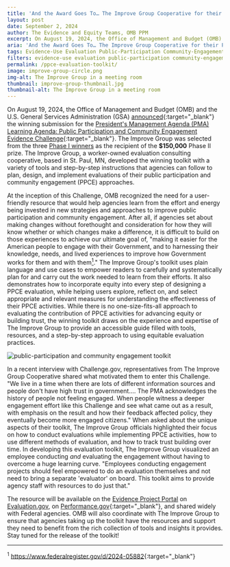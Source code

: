 ```yaml
---
title: 'And the Award Goes To… The Improve Group Cooperative for their PPCE Evaluation Toolkit'
layout: post
date: September 2, 2024
author: The Evidence and Equity Teams, OMB PPM
excerpt: On August 19, 2024, the Office of Management and Budget (OMB) and the U.S. General Services Administration (GSA)...
aria: 'And the Award Goes To… The Improve Group Cooperative for their PPCE Evaluation Toolkit'
tags: Evidence-Use Evaluation Public-Participation Community-Engagement
filters: evidence-use evaluation public-participation community-engagement
permalink: /ppce-evaluation-toolkit/
image: improve-group-circle.png
img-alt: The Improve Group in a meeting room
thumbnail: improve-group-thumbnail.jpg
thumbnail-alt: The Improve Group in a meeting room
---
```


On August 19, 2024, the Office of Management and Budget (OMB) and the U.S. General Services Administration (GSA) [announced](https://www.linkedin.com/posts/performance-gov_bidenharrispma-activity-7231344188750012416--3Fc?utm_source=share&utm_medium=member_desktop){:target="_blank"} the winning submission for the [President's Management Agenda (PMA) Learning Agenda: Public Participation and Community Engagement Evidence Challenge](https://www.challenge.gov/?challenge=pmala){:target="_blank"}. The Improve Group was selected from the three [Phase I winners]({{site.baseurl}}/pma-learning-agenda-winners/) as the recipient of the **$150,000** Phase II prize. The Improve Group, a worker-owned evaluation consulting cooperative, based in St. Paul, MN, developed the winning toolkit with a variety of tools and step-by-step instructions that agencies can follow to plan, design, and implement evaluations of their public participation and community engagement (PPCE) approaches.

At the inception of this Challenge, OMB recognized the need for a user-friendly resource that would help agencies learn from the effort and energy being invested in new strategies and approaches to improve public participation and community engagement. After all, if agencies set about making changes without forethought and consideration for how they will know whether or which changes make a difference, it is difficult to build on those experiences to achieve our ultimate goal of, "making it easier for the American people to engage with their Government, and to harnessing their knowledge, needs, and lived experiences to improve how Government works for them and with them<a href="#ftn1" class="text-no-underline" aria-label="footnote 1"><sup>1</sup></a>." The Improve Group's toolkit uses plain language and use cases to empower readers to carefully and systematically plan for and carry out the work needed to learn from their efforts. It also demonstrates how to incorporate equity into every step of designing a PPCE evaluation, while helping users explore, reflect on, and select appropriate and relevant measures for understanding the effectiveness of their PPCE activities. While there is no one-size-fits-all approach to evaluating the contribution of PPCE activities for advancing equity or building trust, the winning toolkit draws on the experience and expertise of The Improve Group to provide an accessible guide filled with tools, resources, and a step-by-step approach to using equitable evaluation practices.

<img src="{{site.baseurl}}/assets/images/blog/public-participation.png" class="margin-left-auto margin-right-auto display-block" alt="public-participation and community engagement toolkit"/> 

In a recent interview with Challenge.gov, representatives from The Improve Group Cooperative shared what motivated them to enter this Challenge. "We live in a time when there are lots of different information sources and people don't have high trust in government.... The PMA acknowledges the history of people not feeling engaged. When people witness a deeper engagement effort like this Challenge and see what came out as a result, with emphasis on the result and how their feedback affected policy, they eventually become more engaged citizens." When asked about the unique aspects of their toolkit, The Improve Group officials highlighted their focus on how to conduct evaluations while implementing PPCE activities, how to use different methods of evaluation, and how to track trust building over time. In developing this evaluation toolkit, The Improve Group visualized an employee conducting *and* evaluating the engagement without having to overcome a huge learning curve. "Employees conducting engagement projects should feel empowered to do an evaluation themselves and not need to bring a separate 'evaluator' on board. This toolkit aims to provide agency staff with resources to do just that."

The resource will be available on the [Evidence Project Portal]({{site.baseurl}}/evidenceportal/project/PMALA%20Challenge/) on [Evaluation.gov]({{site.baseurl}}/), on [Performance.gov](http://www.performance.gov){:target="_blank"}, and shared widely with Federal agencies. OMB will also coordinate with The Improve Group to ensure that agencies taking up the toolkit have the resources and support they need to benefit from the rich collection of tools and insights it provides. Stay tuned for the release of the toolkit!

* * * * *

<sup id="ftn1">1</sup> <https://www.federalregister.gov/d/2024-05882>{:target="_blank"}